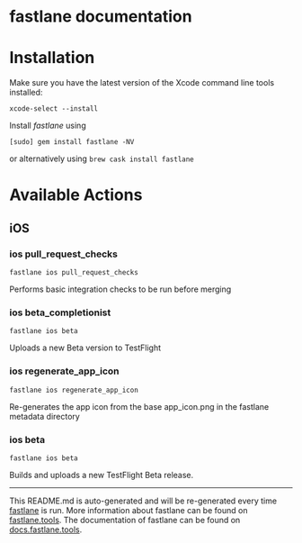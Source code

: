 fastlane documentation
================
# Installation

Make sure you have the latest version of the Xcode command line tools installed:

```
xcode-select --install
```

Install _fastlane_ using
```
[sudo] gem install fastlane -NV
```
or alternatively using `brew cask install fastlane`

# Available Actions
## iOS
### ios pull_request_checks
```
fastlane ios pull_request_checks
```
Performs basic integration checks to be run before merging
### ios beta_completionist
```
fastlane ios beta
```
Uploads a new Beta version to TestFlight
### ios regenerate_app_icon
```
fastlane ios regenerate_app_icon
```
Re-generates the app icon from the base app_icon.png in the fastlane metadata directory
### ios beta
```
fastlane ios beta
```
Builds and uploads a new TestFlight Beta release.

----

This README.md is auto-generated and will be re-generated every time [fastlane](https://fastlane.tools) is run.
More information about fastlane can be found on [fastlane.tools](https://fastlane.tools).
The documentation of fastlane can be found on [docs.fastlane.tools](https://docs.fastlane.tools).
